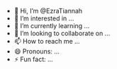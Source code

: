 - 👋 Hi, I’m @EzraTiannah
- 👀 I’m interested in ...
- 🌱 I’m currently learning ...
- 💞️ I’m looking to collaborate on ...
- 📫 How to reach me ...
- 😄 Pronouns: ...
- ⚡ Fun fact: ...

<!---
EzraTiannah/EzraTiannah is a ✨ special ✨ repository because its `README.md` (this file) appears on your GitHub profile.
You can click the Preview link to take a look at your changes.
--->
